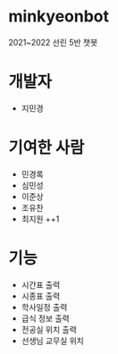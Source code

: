 # minkyeonbot
2021~2022 선린 5반 챗봇

# 개발자
- 지민경

# 기여한 사람
- 민경록
- 심민성
- 이준상
- 조유찬
- 최지원 ++1

# 기능
- 시간표 출력
- 시종표 출력
- 학사일정 출력
- 급식 정보 출력
- 전공실 위치 출력
- 선생님 교무실 위치 
